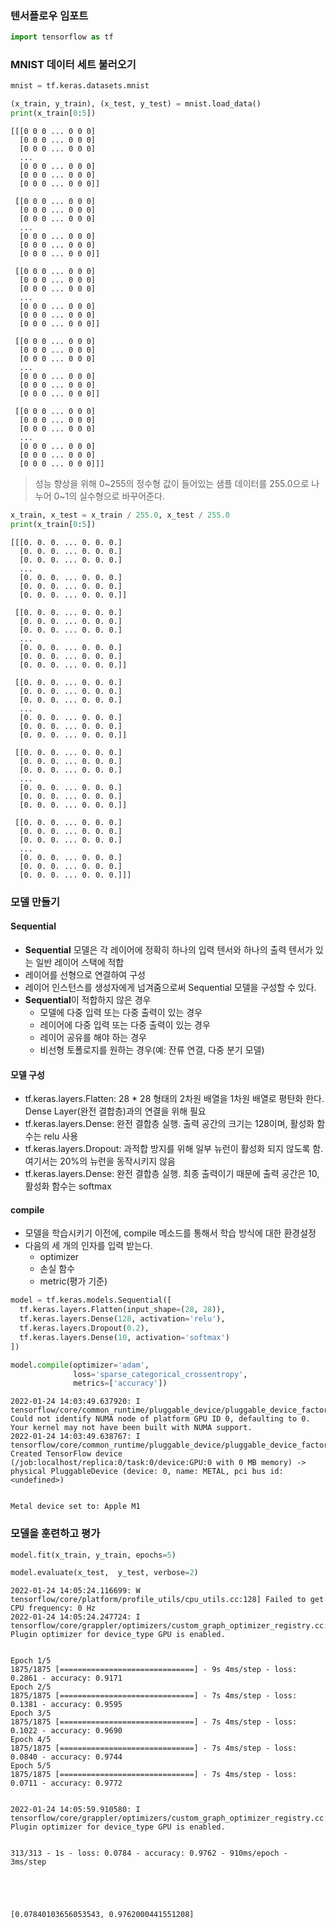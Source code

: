 ### 텐서플로우 임포트


```python
import tensorflow as tf
```

### MNIST 데이터 세트 불러오기


```python
mnist = tf.keras.datasets.mnist

(x_train, y_train), (x_test, y_test) = mnist.load_data()
print(x_train[0:5])
```

    [[[0 0 0 ... 0 0 0]
      [0 0 0 ... 0 0 0]
      [0 0 0 ... 0 0 0]
      ...
      [0 0 0 ... 0 0 0]
      [0 0 0 ... 0 0 0]
      [0 0 0 ... 0 0 0]]
    
     [[0 0 0 ... 0 0 0]
      [0 0 0 ... 0 0 0]
      [0 0 0 ... 0 0 0]
      ...
      [0 0 0 ... 0 0 0]
      [0 0 0 ... 0 0 0]
      [0 0 0 ... 0 0 0]]
    
     [[0 0 0 ... 0 0 0]
      [0 0 0 ... 0 0 0]
      [0 0 0 ... 0 0 0]
      ...
      [0 0 0 ... 0 0 0]
      [0 0 0 ... 0 0 0]
      [0 0 0 ... 0 0 0]]
    
     [[0 0 0 ... 0 0 0]
      [0 0 0 ... 0 0 0]
      [0 0 0 ... 0 0 0]
      ...
      [0 0 0 ... 0 0 0]
      [0 0 0 ... 0 0 0]
      [0 0 0 ... 0 0 0]]
    
     [[0 0 0 ... 0 0 0]
      [0 0 0 ... 0 0 0]
      [0 0 0 ... 0 0 0]
      ...
      [0 0 0 ... 0 0 0]
      [0 0 0 ... 0 0 0]
      [0 0 0 ... 0 0 0]]]


> 성능 향상을 위해 0~255의 정수형 값이 들어있는 샘플 데이터를 255.0으로 나누어 0~1의 실수형으로 바꾸어준다.


```python
x_train, x_test = x_train / 255.0, x_test / 255.0
print(x_train[0:5])
```

    [[[0. 0. 0. ... 0. 0. 0.]
      [0. 0. 0. ... 0. 0. 0.]
      [0. 0. 0. ... 0. 0. 0.]
      ...
      [0. 0. 0. ... 0. 0. 0.]
      [0. 0. 0. ... 0. 0. 0.]
      [0. 0. 0. ... 0. 0. 0.]]
    
     [[0. 0. 0. ... 0. 0. 0.]
      [0. 0. 0. ... 0. 0. 0.]
      [0. 0. 0. ... 0. 0. 0.]
      ...
      [0. 0. 0. ... 0. 0. 0.]
      [0. 0. 0. ... 0. 0. 0.]
      [0. 0. 0. ... 0. 0. 0.]]
    
     [[0. 0. 0. ... 0. 0. 0.]
      [0. 0. 0. ... 0. 0. 0.]
      [0. 0. 0. ... 0. 0. 0.]
      ...
      [0. 0. 0. ... 0. 0. 0.]
      [0. 0. 0. ... 0. 0. 0.]
      [0. 0. 0. ... 0. 0. 0.]]
    
     [[0. 0. 0. ... 0. 0. 0.]
      [0. 0. 0. ... 0. 0. 0.]
      [0. 0. 0. ... 0. 0. 0.]
      ...
      [0. 0. 0. ... 0. 0. 0.]
      [0. 0. 0. ... 0. 0. 0.]
      [0. 0. 0. ... 0. 0. 0.]]
    
     [[0. 0. 0. ... 0. 0. 0.]
      [0. 0. 0. ... 0. 0. 0.]
      [0. 0. 0. ... 0. 0. 0.]
      ...
      [0. 0. 0. ... 0. 0. 0.]
      [0. 0. 0. ... 0. 0. 0.]
      [0. 0. 0. ... 0. 0. 0.]]]


### 모델 만들기
#### Sequential
- **Sequential** 모델은 각 레이어에 정확히 하나의 입력 텐서와 하나의 출력 텐서가 있는 일반 레이어 스택에 적합
- 레이어를 선형으로 연결하여 구성
- 레이어 인스턴스를 생성자에게 넘겨줌으로써 Sequential 모델을 구성할 수 있다.
- **Sequential**이 적합하지 않은 경우
    - 모델에 다중 입력 또는 다중 출력이 있는 경우
    - 레이어에 다중 입력 또는 다중 출력이 있는 경우
    - 레이어 공유를 해야 하는 경우
    - 비선형 토폴로지를 원하는 경우(예: 잔류 연결, 다중 분기 모델)

#### 모델 구성
- tf.keras.layers.Flatten: 28 * 28 형태의 2차원 배열을 1차원 배열로 평탄화 한다. Dense Layer(완전 결합층)과의 연결을 위해 필요
- tf.keras.layers.Dense: 완전 결합층 실행. 출력 공간의 크기는 128이며, 활성화 함수는 relu 사용
- tf.keras.layers.Dropout: 과적합 방지를 위해 일부 뉴런이 활성화 되지 않도록 함. 여기서는 20%의 뉴런을 동작시키지 않음
- tf.keras.layers.Dense: 완전 결합층 실행. 최종 출력이기 때문에 출력 공간은 10, 활성화 함수는 softmax

#### compile
- 모델을 학습시키기 이전에, compile 메소드를 통해서 학습 방식에 대한 환경설정
- 다음의 세 개의 인자를 입력 받는다.
    - optimizer
    - 손실 함수
    - metric(평가 기준)


```python
model = tf.keras.models.Sequential([
  tf.keras.layers.Flatten(input_shape=(28, 28)),
  tf.keras.layers.Dense(128, activation='relu'),
  tf.keras.layers.Dropout(0.2),
  tf.keras.layers.Dense(10, activation='softmax')
])

model.compile(optimizer='adam',
              loss='sparse_categorical_crossentropy',
              metrics=['accuracy'])
```

    2022-01-24 14:03:49.637920: I tensorflow/core/common_runtime/pluggable_device/pluggable_device_factory.cc:305] Could not identify NUMA node of platform GPU ID 0, defaulting to 0. Your kernel may not have been built with NUMA support.
    2022-01-24 14:03:49.638767: I tensorflow/core/common_runtime/pluggable_device/pluggable_device_factory.cc:271] Created TensorFlow device (/job:localhost/replica:0/task:0/device:GPU:0 with 0 MB memory) -> physical PluggableDevice (device: 0, name: METAL, pci bus id: <undefined>)


    Metal device set to: Apple M1


### 모델을 훈련하고 평가


```python
model.fit(x_train, y_train, epochs=5)

model.evaluate(x_test,  y_test, verbose=2)
```

    2022-01-24 14:05:24.116699: W tensorflow/core/platform/profile_utils/cpu_utils.cc:128] Failed to get CPU frequency: 0 Hz
    2022-01-24 14:05:24.247724: I tensorflow/core/grappler/optimizers/custom_graph_optimizer_registry.cc:112] Plugin optimizer for device_type GPU is enabled.


    Epoch 1/5
    1875/1875 [==============================] - 9s 4ms/step - loss: 0.2861 - accuracy: 0.9171
    Epoch 2/5
    1875/1875 [==============================] - 7s 4ms/step - loss: 0.1381 - accuracy: 0.9595
    Epoch 3/5
    1875/1875 [==============================] - 7s 4ms/step - loss: 0.1022 - accuracy: 0.9690
    Epoch 4/5
    1875/1875 [==============================] - 7s 4ms/step - loss: 0.0840 - accuracy: 0.9744
    Epoch 5/5
    1875/1875 [==============================] - 7s 4ms/step - loss: 0.0711 - accuracy: 0.9772


    2022-01-24 14:05:59.910580: I tensorflow/core/grappler/optimizers/custom_graph_optimizer_registry.cc:112] Plugin optimizer for device_type GPU is enabled.


    313/313 - 1s - loss: 0.0784 - accuracy: 0.9762 - 910ms/epoch - 3ms/step





    [0.07840103656053543, 0.9762000441551208]




```python

```
